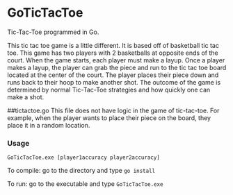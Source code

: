 # GoTicTacToe
Tic-Tac-Toe programmed in Go.

This tic tac toe game is a little different. It is based off of basketball tic tac toe. This game has two players with 2 basketballs at opposite ends of the court. When the game starts, each player must make a layup. Once a player makes a layup, the player can grab the piece and run to the tic tac toe board located at the center of the court. The player places their piece down and runs back to their hoop to make another shot. The outcome of the game is determined by normal Tic-Tac-Toe strategies and how quickly one can make a shot.

##tictactoe.go
This file does not have logic in the game of tic-tac-toe. For example, when the player wants to place their piece on the board, they place it in a random location.
### Usage
`GoTicTacToe.exe [player1accuracy player2accuracy]`

To compile: go to the directory and type `go install`

To run: go to the executable and type `GoTicTacToe.exe`



